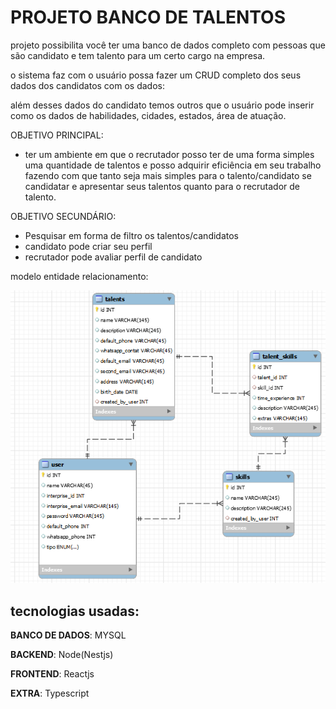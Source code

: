 # PROJETO BANCO DE TALENTOS

projeto possibilita você ter uma banco de dados completo com pessoas que são candidato e tem talento para um certo cargo na empresa.

o sistema faz com o usuário possa fazer um CRUD completo dos seus dados dos candidatos com os dados:

além desses dados do candidato temos outros que o usuário pode inserir como os dados de habilidades, cidades, estados, área de atuação.

OBJETIVO PRINCIPAL:

- ter um ambiente em que o recrutador posso ter de uma forma simples uma quantidade de talentos e posso adquirir eficiência em seu trabalho fazendo com que tanto seja mais simples para o talento/candidato se candidatar e apresentar seus talentos quanto para o recrutador de talento.

OBJETIVO SECUNDÁRIO:

- Pesquisar em forma de filtro os talentos/candidatos
- candidato pode criar seu perfil
- recrutador pode avaliar perfil de candidato

modelo entidade relacionamento:

![Model](./docs/m.png)

## tecnologias usadas:

**BANCO DE DADOS**: MYSQL

**BACKEND**: Node(Nestjs)

**FRONTEND**: Reactjs

**EXTRA**: Typescript